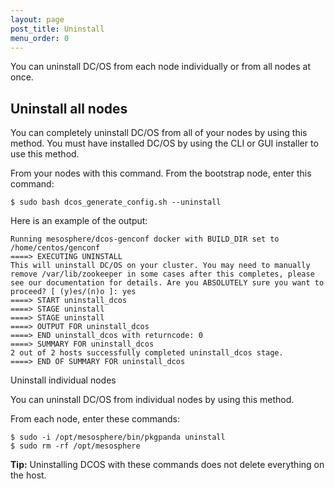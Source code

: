 ```yaml
---
layout: page
post_title: Uninstall
menu_order: 0
---
```




You can uninstall DC/OS from each node individually or from all nodes at once.

## Uninstall all nodes

You can completely uninstall DC/OS from all of your nodes by using this method. You must have installed DC/OS by using the CLI or GUI installer to use this method.
   
From your nodes with this command. From the bootstrap node, enter this command:

```
$ sudo bash dcos_generate_config.sh --uninstall
```

Here is an example of the output:

    Running mesosphere/dcos-genconf docker with BUILD_DIR set to /home/centos/genconf
    ====> EXECUTING UNINSTALL
    This will uninstall DC/OS on your cluster. You may need to manually remove /var/lib/zookeeper in some cases after this completes, please see our documentation for details. Are you ABSOLUTELY sure you want to proceed? [ (y)es/(n)o ]: yes
    ====> START uninstall_dcos
    ====> STAGE uninstall
    ====> STAGE uninstall
    ====> OUTPUT FOR uninstall_dcos
    ====> END uninstall_dcos with returncode: 0
    ====> SUMMARY FOR uninstall_dcos
    2 out of 2 hosts successfully completed uninstall_dcos stage.
    ====> END OF SUMMARY FOR uninstall_dcos

Uninstall individual nodes

You can uninstall DC/OS from individual nodes by using this method.

From each node, enter these commands:

    $ sudo -i /opt/mesosphere/bin/pkgpanda uninstall
    $ sudo rm -rf /opt/mesosphere

**Tip:** Uninstalling DCOS with these commands does not delete everything on the host.
